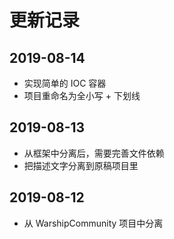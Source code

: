 # 更新记录

## 2019-08-14

- 实现简单的 IOC 容器
- 项目重命名为全小写 + 下划线

## 2019-08-13

- 从框架中分离后，需要完善文件依赖
- 把描述文字分离到原稿项目里

## 2019-08-12

- 从 WarshipCommunity 项目中分离
